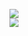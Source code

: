 [![](https://img.shields.io/badge/Made%20With-Github%20Spray-lightgrey.svg?style=for-the-badge&logo=github)](https://github.com/Annihil/github-spray#13751)  
[![](https://i.imgur.com/2DrTn0Z.gif)](https://github.com/Annihil/github-spray)